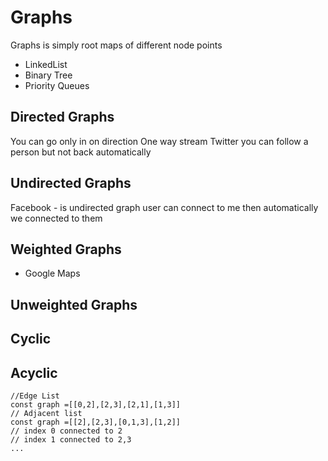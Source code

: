 # Graphs

Graphs is simply root maps of different node points

- LinkedList
- Binary Tree
- Priority Queues

## Directed Graphs

You can go only in on direction
One way stream
Twitter you can follow a person but not back automatically

## Undirected Graphs

Facebook - is undirected graph user can connect to me then automatically we connected to them

## Weighted Graphs

- Google Maps

## Unweighted Graphs

## Cyclic

## Acyclic

```
//Edge List
const graph =[[0,2],[2,3],[2,1],[1,3]]
// Adjacent list
const graph =[[2],[2,3],[0,1,3],[1,2]]
// index 0 connected to 2
// index 1 connected to 2,3
...
```
